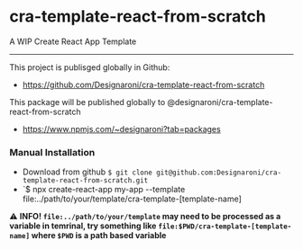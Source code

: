 # cra-template-react-from-scratch

A WIP Create React App Template

---

This project is publisged globally in Github:
  - https://github.com/Designaroni/cra-template-react-from-scratch


This package will be published globally to @designaroni/cra-template-react-from-scratch
  - https://www.npmjs.com/~designaroni?tab=packages

### Manual Installation
  - Download from github `$ git clone git@github.com:Designaroni/cra-template-react-from-scratch.git`
  - `$ npx create-react-app my-app --template file:../path/to/your/template/cra-template-[template-name]
  
:warning: **INFO! `file:../path/to/your/template` may need to be processed as a variable in temrinal, try something like `file:$PWD/cra-template-[template-name]` where `$PWD` is a path based variable**


